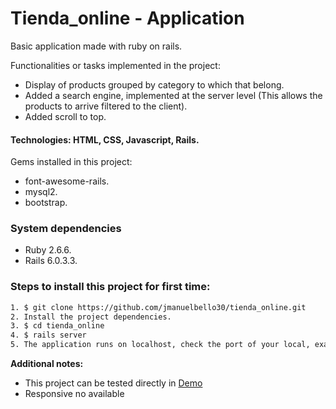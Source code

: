 # Tienda_online - Application

Basic application made with ruby on rails.

Functionalities or tasks implemented in the project:
   - Display of products grouped by category to which that belong.
   - Added a search engine, implemented at the server level (This allows the products to arrive filtered to the
    client).
   - Added scroll to top.

#### Technologies: HTML, CSS, Javascript, Rails.

Gems installed in this project:
   - font-awesome-rails.
   - mysql2.
   - bootstrap.

### System dependencies
   - Ruby 2.6.6.
   - Rails 6.0.3.3.

### Steps to install this project for first time: 

```sh
1. $ git clone https://github.com/jmanuelbello30/tienda_online.git
2. Install the project dependencies.
3. $ cd tienda_online
4. $ rails server 
5. The application runs on localhost, check the port of your local, example: http://localhost:3000/
```

**Additional notes:**
- This project can be tested directly in [Demo](https://ecommerce-tienda.herokuapp.com/)
- Responsive no available